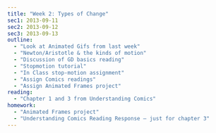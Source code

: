 ```yaml
---
title: "Week 2: Types of Change"
sec1: 2013-09-11
sec2: 2013-09-12
sec3: 2013-09-13
outline:
  - "Look at Animated Gifs from last week"
  - "Newton/Aristotle & the kinds of motion"
  - "Discussion of GD basics reading"
  - "Stopmotion tutorial"
  - "In Class stop-motion assignment"
  - "Assign Comics readings"
  - "Assign Animated Frames project"
reading: 
  - "Chapter 1 and 3 from Understanding Comics"
homework:
  - "Animated Frames project"
  - "Understanding Comics Reading Response — just for chapter 3"
---
```

